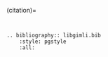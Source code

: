 (citation)=

```{include} ../../CITATION.md
```
```{rubric} Other studies and extended abstracts about pyGIMLi
```

```{eval-rst}
.. bibliography:: libgimli.bib
    :style: pgstyle
    :all:
```
